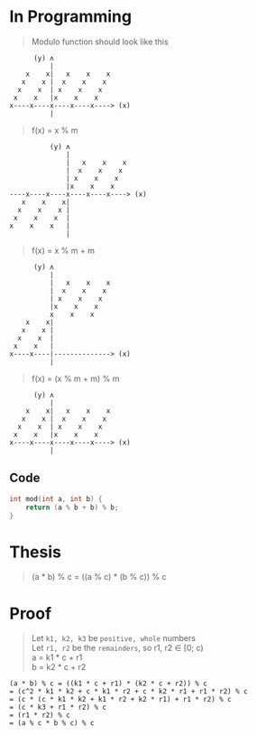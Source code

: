 # In Programming
> Modulo function should look like this  
```
      (y) ʌ              
          |              
    x    x|   x    x    x
   x    x |  x    x    x 
  x    x  | x    x    x  
 x    x   |x    x    x   
x----x----x----x----x----> (x)
          |              
```
> f(x) = x % m  
```
          (y) ʌ              
              |              
              |   x    x    x
              |  x    x    x 
              | x    x    x  
              |x    x    x   
----x----x----x----x----x----> (x)
   x    x    x|              
  x    x    x |              
 x    x    x  |              
x    x    x   |              
              |              
```
> f(x) = x % m + m  
```
      (y) ʌ              
          |              
          |   x    x    x              
          |  x    x    x               
          | x    x    x               
          |x    x    x                 
          x    x    x                  
    x    x|              
   x    x |              
  x    x  |              
 x    x   |              
x----x----|--------------> (x)
          |              
```
> f(x) = (x % m + m) % m  
```
      (y) ʌ              
          |              
    x    x|   x    x    x
   x    x |  x    x    x 
  x    x  | x    x    x  
 x    x   |x    x    x   
x----x----x----x----x----> (x)
          |              
```
## Code
```c++
int mod(int a, int b) {
	return (a % b + b) % b;
}
```

# Thesis
> (a * b) % c = ((a % c) * (b % c)) % c

# Proof
> Let `k1, k2, k3` be `positive, whole` numbers  
> Let `r1, r2` be the `remainders`, so r1, r2 ∈ [0; c)  
> a = k1 * c + r1  
> b = k2 * c + r2  
```
(a * b) % c = ((k1 * c + r1) * (k2 * c + r2)) % c
= (c^2 * k1 * k2 + c * k1 * r2 + c * k2 * r1 + r1 * r2) % c
= (c * (c * k1 * k2 + k1 * r2 + k2 * r1) + r1 * r2) % c
= (c * k3 + r1 * r2) % c
= (r1 * r2) % c
= (a % c * b % c) % c
```